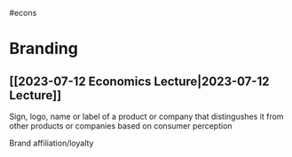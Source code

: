 #econs 
# Branding
## [[2023-07-12 Economics Lecture|2023-07-12 Lecture]]
Sign, logo, name or label of a product or company that distingushes it from other products or companies based on consumer perception

Brand affiliation/loyalty
